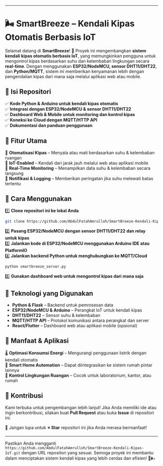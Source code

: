 
---

# 🌬️ **SmartBreeze – Kendali Kipas Otomatis Berbasis IoT**  

Selamat datang di **SmartBreeze**! 🎉 Proyek ini mengembangkan **sistem kendali kipas otomatis berbasis IoT**, yang memungkinkan pengguna untuk mengontrol kipas berdasarkan suhu dan kelembaban lingkungan secara **real-time**. Dengan menggunakan **ESP32/NodeMCU, sensor DHT11/DHT22**, dan **Python/MQTT**, sistem ini memberikan kenyamanan lebih dengan pengendalian kipas dari mana saja melalui aplikasi web atau mobile.  

## 📂 **Isi Repositori**  
✅ **Kode Python & Arduino untuk kendali kipas otomatis**  
✅ **Integrasi dengan ESP32/NodeMCU & sensor DHT11/DHT22**  
✅ **Dashboard Web & Mobile untuk monitoring dan kontrol kipas**  
✅ **Koneksi ke Cloud dengan MQTT/HTTP API**  
✅ **Dokumentasi dan panduan penggunaan**  

## 🚀 **Fitur Utama**  
🔹 **Otomatisasi Kipas** – Menyala atau mati berdasarkan suhu & kelembaban ruangan  
🔹 **IoT-Enabled** – Kendali dari jarak jauh melalui web atau aplikasi mobile  
🔹 **Real-Time Monitoring** – Menampilkan data suhu & kelembaban secara langsung  
🔹 **Notifikasi & Logging** – Memberikan peringatan jika suhu melewati batas tertentu  

## 🔧 **Cara Menggunakan**  
1️⃣ **Clone repositori ini ke lokal Anda**  
   ```bash
   git clone https://github.com/AbdulFatahAmrulloh/SmartBreeze-Kendali-Kipas-IoT.git
   ```  
2️⃣ **Pasang ESP32/NodeMCU dengan sensor DHT11/DHT22 dan relay untuk kipas**  
3️⃣ **Jalankan kode di ESP32/NodeMCU menggunakan Arduino IDE atau PlatformIO**  
4️⃣ **Jalankan backend Python untuk menghubungkan ke MQTT/Cloud**  
   ```bash
   python smartbreeze_server.py
   ```  
5️⃣ **Gunakan dashboard web untuk mengontrol kipas dari mana saja**  

## 📡 **Teknologi yang Digunakan**  
- **Python & Flask** – Backend untuk pemrosesan data  
- **ESP32/NodeMCU & Arduino** – Perangkat IoT untuk kendali kipas  
- **DHT11/DHT22** – Sensor suhu & kelembaban  
- **MQTT/HTTP API** – Protokol komunikasi antara perangkat dan server  
- **React/Flutter** – Dashboard web atau aplikasi mobile (opsional)  

## 🎯 **Manfaat & Aplikasi**  
🌡️ **Optimasi Konsumsi Energi** – Mengurangi penggunaan listrik dengan kendali otomatis  
🏡 **Smart Home Automation** – Dapat diintegrasikan ke sistem rumah pintar lainnya  
🏢 **Kontrol Lingkungan Ruangan** – Cocok untuk laboratorium, kantor, atau rumah  

## 🤝 **Kontribusi**  
Kami terbuka untuk pengembangan lebih lanjut! Jika Anda memiliki ide atau ingin berkontribusi, silakan buat **Pull Request** atau buka **Issue** di repositori ini.  

📢 Jangan lupa untuk **⭐ Star** repositori ini jika Anda merasa bermanfaat!  

---

Pastikan Anda mengganti `https://github.com/AbdulFatahAmrulloh/SmartBreeze-Kendali-Kipas-IoT.git` dengan URL repositori yang sesuai. Semoga proyek ini membantu dalam menciptakan sistem kendali kipas yang lebih cerdas dan efisien! 🚀🌬️
